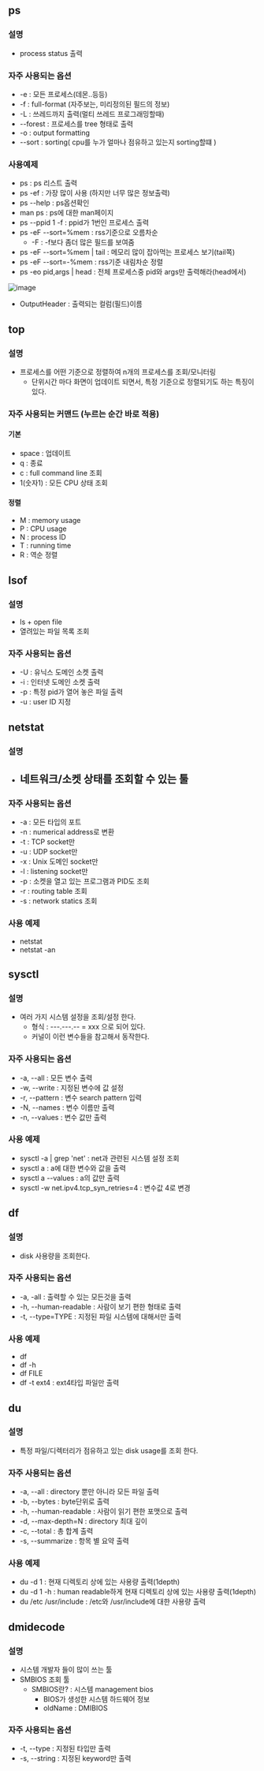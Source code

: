## ps

### 설명
+ process status 출력

### 자주 사용되는 옵션
+ -e : 모든 프로세스(데몬..등등)
+ -f : full-format (자주보는, 미리정의된 필드의 정보)
+ -L : 쓰레드까지 출력(멀티 쓰레드 프로그래밍할때)
+ --forest : 프로세스를 tree 형태로 출력
+ -o : output formatting
+ --sort : sorting( cpu를 누가 얼마나 점유하고 있는지 sorting할떄 )

### 사용예제
+ ps : ps 리스트 출력
+ ps -ef : 가장 많이 사용 (하지만 너무 많은 정보출력)
+ ps --help : ps옵션확인
+ man ps : ps에 대한 man페이지
+ ps --ppid 1 -f : ppid가 1번인 프로세스 출력
+ ps -eF --sort=%mem : rss기준으로 오름차순
  - -F : -f보다 좀더 많은 필드를 보여줌
+ ps -eF --sort=%mem | tail : 메모리 많이 잡아먹는 프로세스 보기(tail쪽) 
+ ps -eF --sort=-%mem : rss기준 내림차순 정렬
+ ps -eo pid,args | head : 전체 프로세스중 pid와 args만 출력해라(head에서)

![image](https://user-images.githubusercontent.com/49984996/153749675-90a9a7fa-9fef-4910-910d-dd3d1d63d2b9.png)

+ OutputHeader : 출력되는 컬럼(필드)이름

## top

### 설명
+ 프로세스를 어떤 기준으로 정렬하여 n개의 프로세스를 조회/모니터링
  - 단위시간 마다 화면이 업데이트 되면서, 특정 기준으로 정렬되기도 하는 특징이 있다.

### 자주 사용되는 커맨드 (누르는 순간 바로 적용)

#### 기본
+ space : 업데이트
+ q : 종료
+ c : full command line 조회
+ 1(숫자1) : 모든 CPU 상태 조회

#### 정렬
+ M : memory usage
+ P : CPU  usage
+ N : process ID
+ T : running time
+ R : 역순 정렬

## lsof

### 설명
+ ls + open file
+ 열려있는 파일 목록 조회

### 자주 사용되는 옵션
+ -U : 유닉스 도메인 소켓 출력
+ -i : 인터넷 도메인 소켓 출력
+ -p : 특정 pid가 열어 놓은 파일 출력
+ -u : user ID 지정

## netstat

### 설명
+ 네트워크/소켓 상태를 조회할 수 있는 툴
  -
### 자주 사용되는 옵션
+ -a : 모든 타입의 포트
+ -n : numerical address로 변환
+ -t : TCP socket만
+ -u : UDP socket만
+ -x : Unix 도메인 socket만
+ -l : listening socket만
+ -p : 소켓을 열고 있는 프로그램과 PID도 조회
+ -r : routing table 조회
+ -s : network statics 조회

### 사용 예제
+ netstat
+ netstat -an

## sysctl

### 설명
+ 여러 가지 시스템 설정을 조회/설정 한다.
  - 형식 : ---.---.-- = xxx 으로 되어 있다.
  - 커널이 이런 변수들을 참고해서 동작한다.
### 자주 사용되는 옵션
+ -a, --all : 모든 변수 출력
+ -w, --write : 지정된 변수에 값 설정
+ -r, --pattern : 변수 search pattern 입력
+ -N, --names : 변수 이름만 출력
+ -n, --values : 변수 값만 출력

### 사용 예제
+ sysctl -a | grep 'net' : net과 관련된 시스템 설정 조회
+ sysctl a : a에 대한 변수와 값을 출력
+ sysctl a --values : a의 값만 출력
+ sysctl -w net.ipv4.tcp_syn_retries=4 : 변수값 4로 변경

## df

### 설명
+ disk 사용량을 조회한다.

### 자주 사용되는 옵션
+ -a, -all : 출력할 수 있는 모든것을 출력
+ -h, --human-readable : 사람이 보기 편한 형태로 출력
+ -t, --type=TYPE : 지정된 파일 시스템에 대해서만 출력

### 사용 예제
+ df
+ df -h
+ df FILE
+ df -t ext4 : ext4타입 파일만 출력

## du

### 설명
+ 특정 파일/디렉터리가 점유하고 있는 disk usage를 조회 한다.

### 자주 사용되는 옵션
+ -a, --all : directory 뿐만 아니라 모든 파일 출력
+ -b, --bytes : byte단위로 출력
+ -h, --human-readable : 사람이 읽기 편한 포맷으로 출력
+ -d, --max-depth=N : directory 최대 깊이
+ -c, --total : 총 합계 출력
+ -s, --summarize : 항목 별 요약 출력

### 사용 예제
+ du -d 1 : 현재 디렉토리 상에 있는 사용량 출력(1depth)
+ du -d 1 -h : human readable하게 현재 디렉토리 상에 있는 사용량 출력(1depth)
+ du /etc /usr/include : /etc와 /usr/include에 대한 사용량 출력

## dmidecode

### 설명
+ 시스템 개발자 들이 많이 쓰는 툴
+ SMBIOS 조회 툴
  - SMBIOS란? : 시스템 management bios 
    - BIOS가 생성한 시스템 하드웨어 정보
    - oldName : DMIBIOS

### 자주 사용되는 옵션
+ -t, --type : 지정된 타입만 출력
+ -s, --string : 지정된 keyword만 출력
